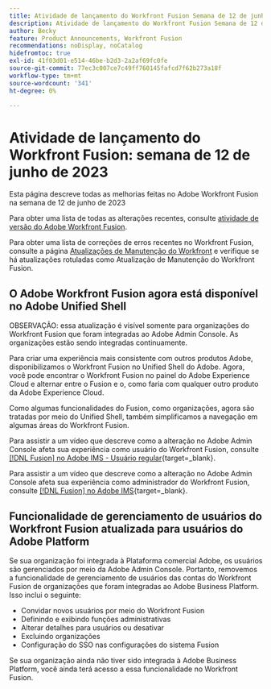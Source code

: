 ```yaml
---
title: Atividade de lançamento do Workfront Fusion Semana de 12 de junho de 2023
description: Atividade de lançamento do Workfront Fusion Semana de 12 de junho de 2023
author: Becky
feature: Product Announcements, Workfront Fusion
recommendations: noDisplay, noCatalog
hidefromtoc: true
exl-id: 41f03d01-e514-46be-b2d3-2a2af69fc0fe
source-git-commit: 77ec3c007ce7c49ff760145fafcd7f62b273a18f
workflow-type: tm+mt
source-wordcount: '341'
ht-degree: 0%

---
```


# Atividade de lançamento do Workfront Fusion: semana de 12 de junho de 2023

Esta página descreve todas as melhorias feitas no Adobe Workfront Fusion na semana de 12 de junho de 2023

Para obter uma lista de todas as alterações recentes, consulte [atividade de versão do Adobe Workfront Fusion](/help/workfront-fusion/fusion-product-releases/fusion-release-activity.md).

Para obter uma lista de correções de erros recentes no Workfront Fusion, consulte a página [Atualizações de Manutenção do Workfront](https://experienceleague.adobe.com/docs/workfront-known-issues/releases/current-updates.html?lang=pt-BR) e verifique se há atualizações rotuladas como Atualização de Manutenção do Workfront Fusion.

## O Adobe Workfront Fusion agora está disponível no Adobe Unified Shell

OBSERVAÇÃO: essa atualização é visível somente para organizações do Workfront Fusion que foram integradas ao Adobe Admin Console. As organizações estão sendo integradas continuamente.

Para criar uma experiência mais consistente com outros produtos Adobe, disponibilizamos o Workfront Fusion no Unified Shell do Adobe. Agora, você pode encontrar o Workfront Fusion no painel do Adobe Experience Cloud e alternar entre o Fusion e o, como faria com qualquer outro produto da Adobe Experience Cloud.

Como algumas funcionalidades do Fusion, como organizações, agora são tratadas por meio do Unified Shell, também simplificamos a navegação em algumas áreas do Workfront Fusion.

Para assistir a um vídeo que descreve como a alteração no Adobe Admin Console afeta sua experiência como usuário do Workfront Fusion, consulte [[!DNL Fusion] no Adobe IMS - Usuário regular](https://video.tv.adobe.com/v/3412465/){target=_blank}.

Para assistir a um vídeo que descreve como a alteração no Adobe Admin Console afeta sua experiência como administrador do Workfront Fusion, consulte [[!DNL Fusion] no Adobe IMS](https://video.tv.adobe.com/v/3412464/){target=_blank}.


## Funcionalidade de gerenciamento de usuários do Workfront Fusion atualizada para usuários do Adobe Platform

Se sua organização foi integrada à Plataforma comercial Adobe, os usuários são gerenciados por meio da Adobe Admin Console. Portanto, removemos a funcionalidade de gerenciamento de usuários das contas do Workfront Fusion de organizações que foram integradas ao Adobe Business Platform. Isso inclui o seguinte:

* Convidar novos usuários por meio do Workfront Fusion
* Definindo e exibindo funções administrativas
* Alterar detalhes para usuários ou desativar
* Excluindo organizações
* Configuração do SSO nas configurações do sistema Fusion

Se sua organização ainda não tiver sido integrada à Adobe Business Platform, você ainda terá acesso a essa funcionalidade no Workfront Fusion.
